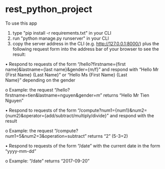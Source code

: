 # rest_python_project

To use this app

1. type "pip install -r requirements.txt" in your CLI
2. run "python manage.py runserver" in your CLI
3. copy the server address in the CLI (e.g. http://127.0.0.1:8000/) plus the following request form into the address bar of your browser to see the result:


•	Respond to requests of the form “/hello?firstname={first name}&lastname={last name}&gender={m/f}” and respond with “Hello Mr {First Name} {Last Name}” or “Hello Ms {First Name} {Last Name}” depending on the gender

o	Example: the request “/hello?firstname=tien&lastname=nguyen&gender=m” returns “Hello Mr Tien Nguyen”

•	Respond to requests of the form “/compute?num1={num1}&num2={num2}&operator={add/subtract/multiply/divide}” and respond with the result

o	Example: the request “/compute?num1=5&num2=3&operation=subtract” returns “2” (5-3=2)

•	Respond to requests of the form “/date” with the current date in the form “yyyy-mm-dd”

o	Example: “/date” returns “2017-09-20”
